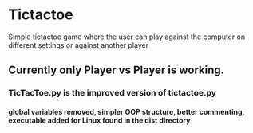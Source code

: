 # Tictactoe
Simple tictactoe game where the user can play against the computer on different settings or against another player


## Currently only Player vs Player is working.
### TicTacToe.py is the improved version of tictactoe.py
#### global variables removed, simpler OOP structure, better commenting, executable added for Linux found in the dist directory
